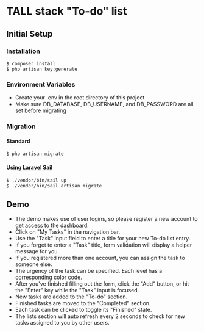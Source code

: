 # TALL stack "To-do" list

## Initial Setup

### Installation
```
$ composer install
$ php artisan key:generate
```

### Environment Variables

* Create your .env in the root directory of this project
* Make sure 
DB_DATABASE,
DB_USERNAME,
and
DB_PASSWORD
are all set before migrating

### Migration

#### Standard
```
$ php artisan migrate
```

#### Using [Laravel Sail](https://laravel.com/docs/sail)
```
$ ./vendor/bin/sail up
$ ./vendor/bin/sail artisan migrate
```

## Demo 
* The demo makes use of user logins, so please register a new account to get access to the dashboard.
* Click on "My Tasks" in the navigation bar.
* Use the "Task" input field to enter a title for your new To-do list entry.
* If you forget to enter a "Task" title, form validation will display a helper message for you.
* If you registered more than one account, you can assign the task to someone else.
* The urgency of the task can be specified. Each level has a corresponding color code.
* After you've finished filling out the form, click the "Add" button, or hit the "Enter" key while the "Task" input is focused.
* New tasks are added to the "To-do" section.
* Finished tasks are moved to the "Completed" section.
* Each task can be clicked to toggle its "Finished" state.
* The lists section will auto refresh every 2 seconds to check for new tasks assigned to you by other users.
